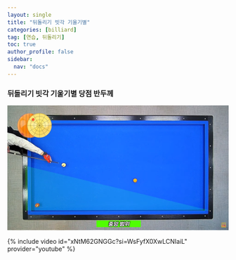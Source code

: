 ```yaml
---
layout: single
title: "뒤돌리기 빗각 기울기별"
categories: [billiard]
tag: [연습, 뒤돌리기]
toc: true
author_profile: false
sidebar:
  nav: "docs"
---
```


### 뒤돌리기 빗각 기울기별 당점 반두께

[![뒤돌리기 빗각 기울기별](/images/%EB%92%A4%EB%8F%8C%EB%A6%AC%EA%B8%B0%20%EB%B9%97%EA%B0%81%20%EA%B8%B0%EC%9A%B8%EA%B8%B0.png)](https://1drv.ms/p/s!AuJKpwyYpUY9_X5dcDjNUPDG-Z5d?e=bHejOm)

{% include video id="xNtM62GNGGc?si=WsFyfX0XwLCNIaiL" provider="youtube" %}
